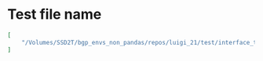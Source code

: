 # Test file name

```json
[
    "/Volumes/SSD2T/bgp_envs_non_pandas/repos/luigi_21/test/interface_test.py"
]
```

